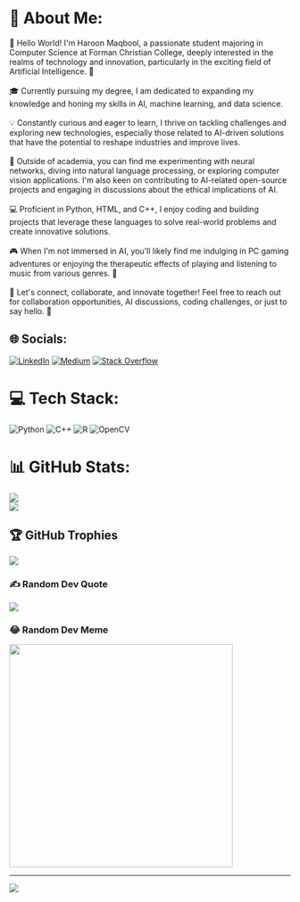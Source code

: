 # 💫 About Me:
👋 Hello World! I'm Haroon Maqbool, a passionate student majoring in Computer Science at Forman Christian College, deeply interested in the realms of technology and innovation, particularly in the exciting field of Artificial Intelligence. 🤖<br><br>🎓 Currently pursuing my degree, I am dedicated to expanding my knowledge and honing my skills in AI, machine learning, and data science.<br><br>💡 Constantly curious and eager to learn, I thrive on tackling challenges and exploring new technologies, especially those related to AI-driven solutions that have the potential to reshape industries and improve lives.<br><br>🌱 Outside of academia, you can find me experimenting with neural networks, diving into natural language processing, or exploring computer vision applications. I'm also keen on contributing to AI-related open-source projects and engaging in discussions about the ethical implications of AI.<br><br>💻 Proficient in Python, HTML, and C++, I enjoy coding and building projects that leverage these languages to solve real-world problems and create innovative solutions.<br><br>🎮 When I'm not immersed in AI, you'll likely find me indulging in PC gaming adventures or enjoying the therapeutic effects of playing and listening to music from various genres. 🎵<br><br>🌟 Let's connect, collaborate, and innovate together! Feel free to reach out for collaboration opportunities, AI discussions, coding challenges, or just to say hello. 🚀


## 🌐 Socials:
[![LinkedIn](https://img.shields.io/badge/LinkedIn-%230077B5.svg?logo=linkedin&logoColor=white)](https://linkedin.com/in/haroon-maqbool-850667218/) [![Medium](https://img.shields.io/badge/Medium-12100E?logo=medium&logoColor=white)](https://medium.com/@@haroon.1maqbool) [![Stack Overflow](https://img.shields.io/badge/-Stackoverflow-FE7A16?logo=stack-overflow&logoColor=white)](https://stackoverflow.com/users/23504214) 

# 💻 Tech Stack:
![Python](https://img.shields.io/badge/python-3670A0?style=plastic&logo=python&logoColor=ffdd54) ![C++](https://img.shields.io/badge/c++-%2300599C.svg?style=plastic&logo=c%2B%2B&logoColor=white) ![R](https://img.shields.io/badge/r-%23276DC3.svg?style=plastic&logo=r&logoColor=white) ![OpenCV](https://img.shields.io/badge/opencv-%23white.svg?style=plastic&logo=opencv&logoColor=white)

# 📊 GitHub Stats:
![](https://github-readme-streak-stats.herokuapp.com/?user=haroonmaqbool&theme=dark&hide_border=false)<br/>
![](https://github-readme-stats.vercel.app/api/top-langs/?username=haroonmaqbool&theme=dark&hide_border=false&include_all_commits=true&count_private=true&layout=compact)

## 🏆 GitHub Trophies
![](https://github-profile-trophy.vercel.app/?username=haroonmaqbool&theme=monokai&no-frame=false&no-bg=true&margin-w=4)

### ✍️ Random Dev Quote
![](https://quotes-github-readme.vercel.app/api?type=horizontal&theme=radical)

### 😂 Random Dev Meme
<img src='https://randommeme-five.vercel.app/' style="height: 400px;"/>

---
[![](https://visitcount.itsvg.in/api?id=haroonmaqbool&icon=6&color=4)](https://visitcount.itsvg.in)

<!-- Proudly created with GPRM ( https://gprm.itsvg.in ) -->


